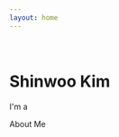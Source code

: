 ```yaml
---
layout: home
---
```

<div class="d-flex flex-column justify-content-center align-items-center">
    <h1 class="custom-font"><br>Shinwoo Kim</h1>
    <div class="hero-container justify-content-center align-items-center">
        <p>I'm a <span class="typed" data-typed-items="Software Developer,Pitt Student, Educator"></span></p>
    </div>
    <a href="{{ site.baseurl }}/about/" style="text-decoration: none;"><p class="hoverable">About Me</p></a>
    <style>
        .hoverable:hover{
            transform: scale(1.5);
        }
    </style>
</div>